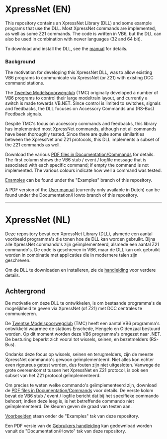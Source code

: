 # XpressNet (EN)
This repository contains an XpressNet Library (DLL) and some example programs that use the DLL. Most XpressNet commands are implemented, as well as some Z21 commands. The code is written in VB6, but the DLL can also be used in combination with newer languages (32 and 64 bit).

To download and install the DLL, see the [manual](Code/Install/Install-Library.md) for details.

### Background
The motivation for developing this XpressNet DLL, was to allow existing VB6 programs to communicate via XpressNet (or Z21) with existing DCC command stations.

The [Twentse Modelspoorwegclub](https://twentsemodelspoorweg.club) (TMC) originally developed a number of VB6 programs to control their large modeltrain layout, and currently a switch is made towards VB.NET.
Since control is limited to switches, signals and feedbacks, the DLL focuses on Accessory Commands and (RS-Bus) Feedback signals.

Despite TMC's focus on accessory commands and feedbacks, this library has implemented most XpressNet commands, although not all commands have been thoroughly tested. Since there are quite some similarities between the XpressNet and Z21 protocols, this DLL implements a subset of the Z21 commands as well.

Download the various [PDF files in Documentation/Commands](Documentation/Commands) for details. The first column shows the VB6 stub / event / logfile message that is associated with each specific command; if empty the command is not implemented. The various colours indicate how well a command was tested.

[Examples](Examples/Examples.md) can be found under the "Examples" branch of this repository.

A PDF version of the [User manual](Documentation/HowToUse/XpressNet-DLL_NL.pdf) (currently only available in Dutch) can be found under the Documentation/Howto branch of this repository.

---

# XpressNet (NL)
Deze repository bevat een XpressNet Library (DLL), alsmede een aantal voorbeeld programma's die tonen hoe de DLL kan worden gebruikt. Bijna alle XpressNet commando's zijn geïmplementeerd, alsmede een aantal Z21 commando's. De code is geschreven in VB6, maar de DLL kan ook gebruikt worden in combinatie met applicaties die in modernere talen zijn geschreven.

Om de DLL te downloaden en installeren, zie de [handleiding](Code/Install/Installeren-Library.md) voor verdere details.

## Achtergrond
De motivatie om deze DLL te ontwikkelen, is om bestaande programma's de mogelijkheid te geven via XpressNet (of Z21) met DCC centrales te communiceren.

De [Twentse Modelspoorwegclub](https://twentsemodelspoorweg.club) (TMC) heeft een aantal VB6 programma's ontwikkeld waarmee de stations Enschede, Hengelo en Oldenzaal bestuurd worden. Op dit moment worden deze VB6 programma's omgezet naar .NET. De besturing beperkt zich vooral tot wissels, seinen, en bezetmelders (RS-Bus).

Ondanks deze focus op wissels, seinen en terugmelders, zijn de meeste XpressNet commando's gewoon geïmplementeerd. Niet alles kon echter even rigoureus getest worden, dus fouten zijn niet uitgesloten. Vanwege de grote overeenkomst tussen het XpressNet en Z21 protocol, is ook een subset van het Z21 protocol geïmplementeerd.

Om precies te weten welke commando's geïmplementeerd zijn, download de [PDF files in Documentation/Commands](Documentation/Commands) voor details. De eerste kolom bevat de VB6 stub / event / logfile bericht dat bij het specifieke commando behoort; indien deze leeg is, is het betreffende commando niet geïmplementeerd. De kleuren geven de graad van testen aan.

[Voorbeelden](Examples/Voorbeelden.md) staan onder de "Examples" tak van deze repository.

Een PDF versie van de [Gebruikers handleiding](Documentation/HowToUse/XpressNet-DLL_NL.pdf) kan gedownload worden vanuit de "Documentation/Howto" tak van deze repository.
